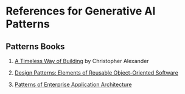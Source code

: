 # References for Generative AI Patterns

## Patterns Books

1. [A Timeless Way of Building](https://www.amazon.com/Timeless-Way-Building-Christopher-Alexander/dp/0195024028/ref=sr_1_1) by Christopher Alexander

2. [Design Patterns: Elements of Reusable Object-Oriented Software](https://www.amazon.com/Design-Patterns-Elements-Reusable-Object-Oriented/dp/0201633612)

3. [Patterns of Enterprise Application Architecture](https://www.amazon.com/Patterns-Enterprise-Application-Architecture-Martin/dp/0321127420)